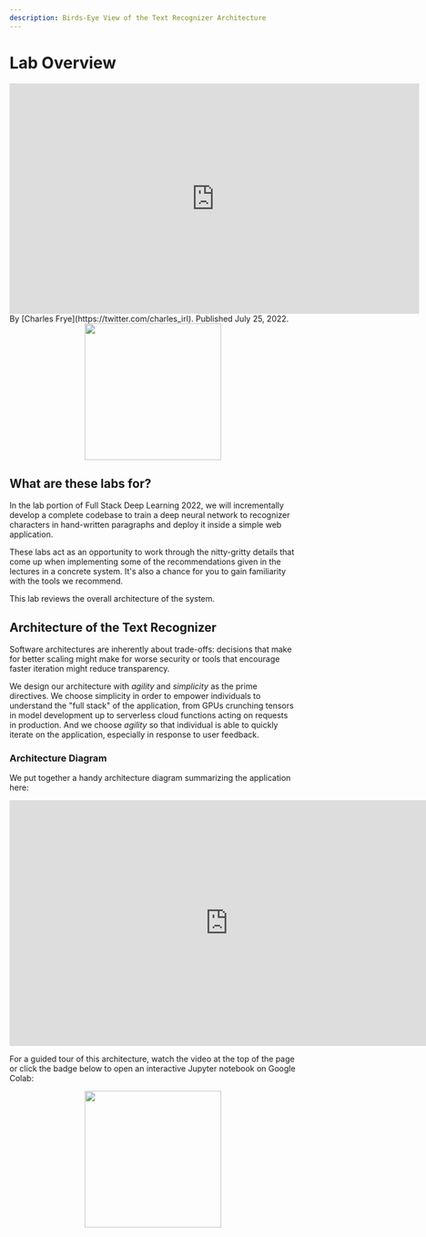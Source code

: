 ```yaml
---
description: Birds-Eye View of the Text Recognizer Architecture
---
```

# Lab Overview

<div align="center">
<iframe width="720" height="405" src="https://www.youtube-nocookie.com/embed/hltjXcaxExY?list=PL1T8fO7ArWleMMI8KPJ_5D5XSlovTW_Ur" title="YouTube video player" frameborder="0" allow="accelerometer; autoplay; clipboard-write; encrypted-media; gyroscope; picture-in-picture" allowfullscreen></iframe>
</div>

<div class="author" markdown>
By [Charles Frye](https://twitter.com/charles_irl). Published July 25, 2022.
</div>

<div align="center">
  <a href="https://fsdl.me/2022-overview"> <img src=https://colab.research.google.com/assets/colab-badge.svg width=240> </a>
</div>

## What are these labs for?

In the lab portion of Full Stack Deep Learning 2022,
we will incrementally develop a complete codebase
to train a deep neural network to recognizer characters in hand-written paragraphs
and deploy it inside a simple web application.

These labs act as an opportunity to work through the nitty-gritty details that come up
when implementing some of the recommendations given in the lectures in a concrete system.
It's also a chance for you to gain familiarity with the tools we recommend.

This lab reviews the overall architecture of the system.

## Architecture of the Text Recognizer

Software architectures are inherently about trade-offs:
decisions that make for better scaling might make for worse security or
tools that encourage faster iteration might reduce transparency.

We design our architecture with _agility_ and _simplicity_ as the prime directives.
We choose simplicity in order to empower individuals to understand the "full stack" of the application,
from GPUs crunching tensors in model development up to serverless cloud functions acting on requests in production.
And we choose _agility_ so that individual is able to quickly iterate on the application,
especially in response to user feedback.

### Architecture Diagram

We put together a handy architecture diagram summarizing the application here:

<div align="center">
  <iframe width="768" height="432" src="https://miro.com/app/live-embed/uXjVOrOHcOg=/?moveToViewport=-756,-1203,2371,1920&embedAutoplay=true" frameBorder="0" scrolling="no" allowFullScreen></iframe>
</div>

For a guided tour of this architecture, watch the video at the top of the page or
click the badge below to open an interactive Jupyter notebook on Google Colab:

<div align="center">
  <a href="https://fsdl.me/2022-overview"> <img src=https://colab.research.google.com/assets/colab-badge.svg width=240> </a>
</div>
